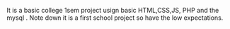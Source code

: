 It is a basic college 1sem project usign basic HTML,CSS,JS, PHP and the mysql .
Note down it is a first school project so have the low expectations.
